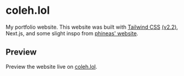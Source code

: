 # coleh.lol

My portfolio website.
This website was built with [Tailwind CSS](https://tailwindcss.com/) [(v2.2)](https://blog.tailwindcss.com/tailwindcss-2-2), Next.js, and some slight inspo from [phineas' website](https://phineas.io/).

## Preview

Preview the website live on [coleh.lol](https://coleh.lol/).

